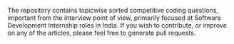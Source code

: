 The repository contains topicwise sorted competitive coding questions, important from the interview point of view, primarily focused at Software Development Internship roles in India. If you wish to contribute, or improve on any of the articles, please feel free to generate pull requests.

